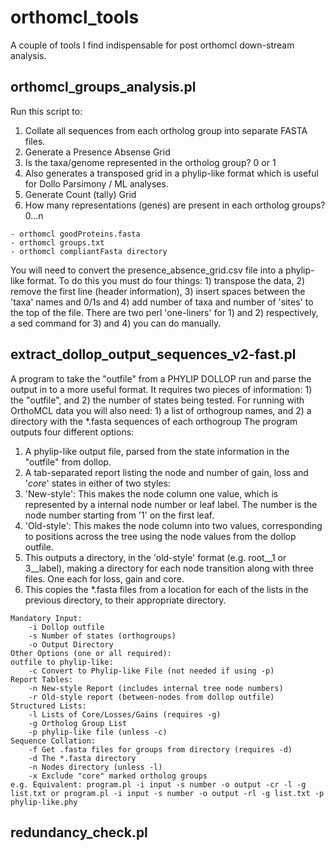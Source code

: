 # orthomcl_tools
A couple of tools I find indispensable for post orthomcl down-stream analysis.

## orthomcl_groups_analysis.pl

Run this script to:

1. Collate all sequences from each ortholog group into separate FASTA files.
2. Generate a Presence Absense Grid
  1. Is the taxa/genome represented in the ortholog group? 0 or 1
  2. Also generates a transposed grid in a phylip-like format which is useful for Dollo Parsimony / ML analyses.
3. Generate Count (tally) Grid
  1. How many representations (genes) are present in each ortholog groups? 0...n

```
- orthomcl goodProteins.fasta
- orthomcl groups.txt
- orthomcl compliantFasta directory
```

You will need to convert the presence_absence_grid.csv file into a phylip-like format. To do this you must do four things: 1) transpose the data, 2) remove the first line (header information), 3) insert spaces between the 'taxa' names and 0/1s and 4) add number of taxa and number of 'sites' to the top of the file. There are two perl 'one-liners' for 1) and 2) respectively, a sed command for 3) and 4) you can do manually.

## extract_dollop_output_sequences_v2-fast.pl

A program to take the "outfile" from a PHYLIP DOLLOP run and parse the output in to a more useful format. It requires two pieces of information: 1) the "outfile", and 2) the number of states being tested. For running with OrthoMCL data you will also need: 1) a list of orthogroup names, and 2) a directory with the *.fasta sequences of each orthogroup
The program outputs four different options:

1. A phylip-like output file, parsed from the state information in the "outfile" from dollop.
2. A tab-separated report listing the node and number of gain, loss and '*core*' states in either of two styles:
  1. 'New-style': This makes the node column one value, which is represented by a internal node number or leaf label. The number is the node number starting from '1' on the first leaf.
  2. 'Old-style': This makes the node column into two values, corresponding to positions across the tree using the node values from the dollop outfile.
3. This outputs a directory, in the 'old-style' format (e.g. root__1 or 3__label), making a directory for each node transition along with three files. One each for loss, gain and core.
4. This copies the *.fasta files from a location for each of the lists in the previous directory, to their appropriate directory.

```
Mandatory Input:
	-i Dollop outfile
	-s Number of states (orthogroups)
	-o Output Directory
Other Options (one or all required):
outfile to phylip-like:
	-c Convert to Phylip-like File (not needed if using -p)
Report Tables:
	-n New-style Report (includes internal tree node numbers)
	-r Old-style report (between-nodes from dollop outfile)
Structured Lists:
	-l Lists of Core/Losses/Gains (requires -g)
	-g Ortholog Group List
	-p phylip-like file (unless -c)
Sequence Collation:
	-f Get .fasta files for groups from directory (requires -d)
	-d The *.fasta directory
	-n Nodes directory (unless -l)
	-x Exclude "core" marked ortholog groups
e.g. Equivalent: program.pl -i input -s number -o output -cr -l -g list.txt or program.pl -i input -s number -o output -rl -g list.txt -p phylip-like.phy

```

## redundancy_check.pl

